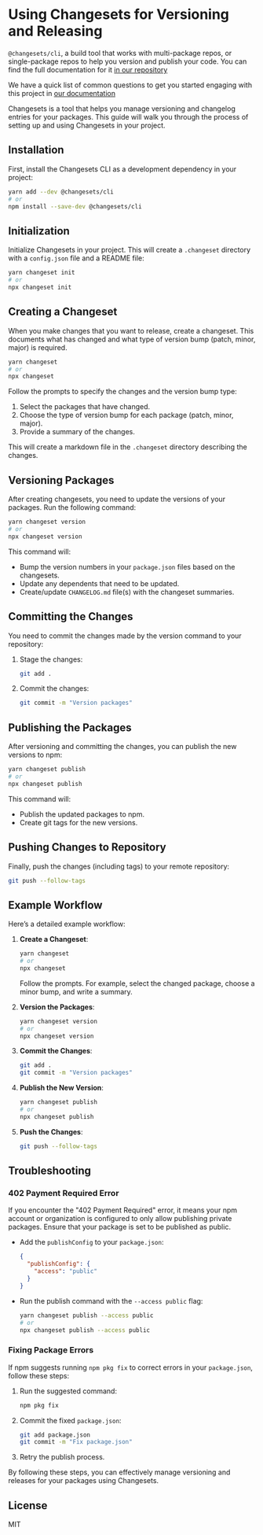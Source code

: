 # Using Changesets for Versioning and Releasing

`@changesets/cli`, a build tool that works with multi-package repos, or single-package repos 
to help you version and publish your code. You can find the full documentation for it [in our repository](https://github.com/changesets/changesets)

We have a quick list of common questions to get you started engaging with this project in
[our documentation](https://github.com/changesets/changesets/blob/main/docs/common-questions.md)

Changesets is a tool that helps you manage versioning and changelog entries for your packages. This guide will walk you through the process of setting up and using Changesets in your project.

## Installation

First, install the Changesets CLI as a development dependency in your project:

```bash
yarn add --dev @changesets/cli
# or
npm install --save-dev @changesets/cli
```

## Initialization

Initialize Changesets in your project. This will create a `.changeset` directory with a `config.json` file and a README file:

```bash
yarn changeset init
# or
npx changeset init
```

## Creating a Changeset

When you make changes that you want to release, create a changeset. This documents what has changed and what type of version bump (patch, minor, major) is required.

```bash
yarn changeset
# or
npx changeset
```

Follow the prompts to specify the changes and the version bump type:
1. Select the packages that have changed.
2. Choose the type of version bump for each package (patch, minor, major).
3. Provide a summary of the changes.

This will create a markdown file in the `.changeset` directory describing the changes.

## Versioning Packages

After creating changesets, you need to update the versions of your packages. Run the following command:

```bash
yarn changeset version
# or
npx changeset version
```

This command will:
- Bump the version numbers in your `package.json` files based on the changesets.
- Update any dependents that need to be updated.
- Create/update `CHANGELOG.md` file(s) with the changeset summaries.

## Committing the Changes

You need to commit the changes made by the version command to your repository:

1. Stage the changes:
    ```bash
    git add .
    ```

2. Commit the changes:
    ```bash
    git commit -m "Version packages"
    ```

## Publishing the Packages

After versioning and committing the changes, you can publish the new versions to npm:

```bash
yarn changeset publish
# or
npx changeset publish
```

This command will:
- Publish the updated packages to npm.
- Create git tags for the new versions.

## Pushing Changes to Repository

Finally, push the changes (including tags) to your remote repository:

```bash
git push --follow-tags
```

## Example Workflow

Here’s a detailed example workflow:

1. **Create a Changeset**:
    ```bash
    yarn changeset
    # or
    npx changeset
    ```
    Follow the prompts. For example, select the changed package, choose a minor bump, and write a summary.

2. **Version the Packages**:
    ```bash
    yarn changeset version
    # or
    npx changeset version
    ```

3. **Commit the Changes**:
    ```bash
    git add .
    git commit -m "Version packages"
    ```

4. **Publish the New Version**:
    ```bash
    yarn changeset publish
    # or
    npx changeset publish
    ```

5. **Push the Changes**:
    ```bash
    git push --follow-tags
    ```

## Troubleshooting

### 402 Payment Required Error

If you encounter the "402 Payment Required" error, it means your npm account or organization is configured to only allow publishing private packages. Ensure that your package is set to be published as public.

- Add the `publishConfig` to your `package.json`:

    ```json
    {
      "publishConfig": {
        "access": "public"
      }
    }
    ```

- Run the publish command with the `--access public` flag:

    ```bash
    yarn changeset publish --access public
    # or
    npx changeset publish --access public
    ```

### Fixing Package Errors

If npm suggests running `npm pkg fix` to correct errors in your `package.json`, follow these steps:

1. Run the suggested command:
    ```bash
    npm pkg fix
    ```

2. Commit the fixed `package.json`:
    ```bash
    git add package.json
    git commit -m "Fix package.json"
    ```

3. Retry the publish process.

By following these steps, you can effectively manage versioning and releases for your packages using Changesets.

## License

MIT
